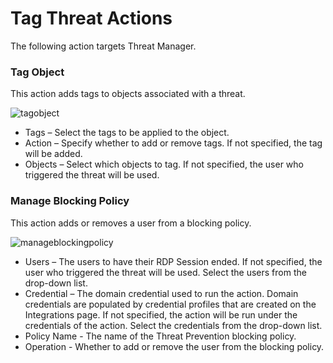 # Tag Threat Actions

The following action targets Threat Manager.

### Tag Object

This action adds tags to objects associated with a threat.

![tagobject](/img/product_docs/threatmanager/threatmanager/administration/playbooks/action/tagobject.webp)

- Tags – Select the tags to be applied to the object.
- Action – Specify whether to add or remove tags. If not specified, the tag will be added.
- Objects – Select which objects to tag. If not specified, the user who triggered the threat will be
  used.

### Manage Blocking Policy

This action adds or removes a user from a blocking policy.

![manageblockingpolicy](/img/product_docs/threatmanager/threatmanager/administration/playbooks/action/manageblockingpolicy.webp)

- Users – The users to have their RDP Session ended. If not specified, the user who triggered the
  threat will be used. Select the users from the drop-down list.
- Credential – The domain credential used to run the action. Domain credentials are populated by
  credential profiles that are created on the Integrations page. If not specified, the action will
  be run under the credentials of the action. Select the credentials from the drop-down list.
- Policy Name - The name of the Threat Prevention blocking policy.
- Operation - Whether to add or remove the user from the blocking policy.
